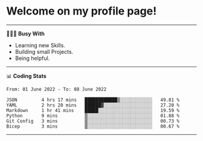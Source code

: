 # Welcome on my profile page!
<!-- print(("dralla"[::-1]+"s").capitalize()) -->

---
👨🏻‍💻 **Busy With**
* Learning new Skills.
* Building small Projects.
* Being helpful.

---
📊 **Coding Stats**
<!--START_SECTION:waka-->

```text
From: 01 June 2022 - To: 08 June 2022

JSON         4 hrs 17 mins   ████████████▒░░░░░░░░░░░░   49.81 %
YAML         2 hrs 20 mins   ██████▓░░░░░░░░░░░░░░░░░░   27.20 %
Markdown     1 hr 41 mins    █████░░░░░░░░░░░░░░░░░░░░   19.59 %
Python       9 mins          ▒░░░░░░░░░░░░░░░░░░░░░░░░   01.88 %
Git Config   3 mins          ▒░░░░░░░░░░░░░░░░░░░░░░░░   00.73 %
Bicep        3 mins          ▒░░░░░░░░░░░░░░░░░░░░░░░░   00.67 %
```

<!--END_SECTION:waka-->
---
